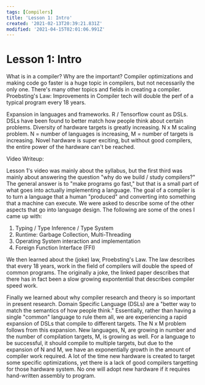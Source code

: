 ```yaml
---
tags: [Compilers]
title: 'Lesson 1: Intro'
created: '2021-02-13T20:39:21.831Z'
modified: '2021-04-15T02:01:06.991Z'
---
```


# Lesson 1: Intro

What is in a compiler? Why are the important? Compiler optimizations and making code go faster is a huge topic in compilers, but not necessarily the only one. There's many other topics and fields in creating a compiler. Proebsting's Law: Improvements in Compiler tech will double the perf of a typical program every 18 years. 

Expansion in languages and frameworks. R / Tensorflow count as DSLs. DSLs have been found to better match how people think about certain problems. Diversity of hardware targets is greatly increasing. N x M scaling problem. N = number of languages is increasing, M = number of targets is increasing. Novel hardware is super exciting, but without good compilers, the entire power of the hardware can't be reached.

Video Writeup:

Lesson 1's video was mainly about the syllabus, but the first third was mainly about answering the question "why do we build / study compilers?" The general answer is to "make programs go fast," but that is a small part of what goes into actually implementing a language. The goal of a compiler is to turn a language that a human "produced" and converting into something that a machine can execute. We were asked to describe some of the other aspects that go into language design. The following are some of the ones I came up with:

1. Typing / Type Inference / Type System
2. Runtime: Garbage Collection, Multi-Threading
3. Operating System interaction and implementation
4. Foreign Function Interface (FFI)

We then learned about the (joke) law, Proebsting's Law. The law describes that every 18 years, work in the field of compilers will double the speed of common programs. The originally a joke, the linked paper describes that there has in fact been a slow growing expontential that describes compiler speed work.

Finally we learned about why compiler research and theory is so important in present research. Domain Specific Language (DSLs) are a "better way to match the semantics of how people think." Essentially, rather than having a single "common" language to rule them all, we are experiencing a rapid expansion of DSLs that compile to different targets. The N x M problem follows from this expansion. New languages, N, are growing in number and the number of compilation targets, M, is growing as well. For a language to be successful, it should compile to multiple targets, but due to the expansion of N and M, we have an exponentially growth in the amount of compiler work required. A lot of the time new hardware is created to target some specific optimizations, yet there is a lack of good compilers targetting for those hardware system. No one will adopt new hardware if it requires hand-written assembly to program.


